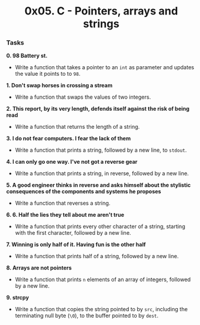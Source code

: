 <h1 align="center">0x05. C - Pointers, arrays and strings</h1>


<h3> Tasks </h3>

**0. 98 Battery st.**

- Write a function that takes a pointer to an `int` as parameter and updates the value it points to to `98`.

**1. Don't swap horses in crossing a stream**

- Write a function that swaps the values of two integers.

**2. This report, by its very length, defends itself against the risk of being read**

- Write a function that returns the length of a string.

**3. I do not fear computers. I fear the lack of them**

- Write a function that prints a string, followed by a new line, to `stdout`.

**4. I can only go one way. I've not got a reverse gear**

- Write a function that prints a string, in reverse, followed by a new line.

**5. A good engineer thinks in reverse and asks himself about the stylistic consequences of the components and systems he proposes**

- Write a function that reverses a string.

**6. 6. Half the lies they tell about me aren't true**

- Write a function that prints every other character of a string, starting with the first character, followed by a new line.

**7. Winning is only half of it. Having fun is the other half**

- Write a function that prints half of a string, followed by a new line.

**8. Arrays are not pointers**

- Write a function that prints `n` elements of an array of integers, followed by a new line.

**9. strcpy**

- Write a function that copies the string pointed to by `src`, including the terminating null byte (`\0`), to the buffer pointed to by `dest`.




